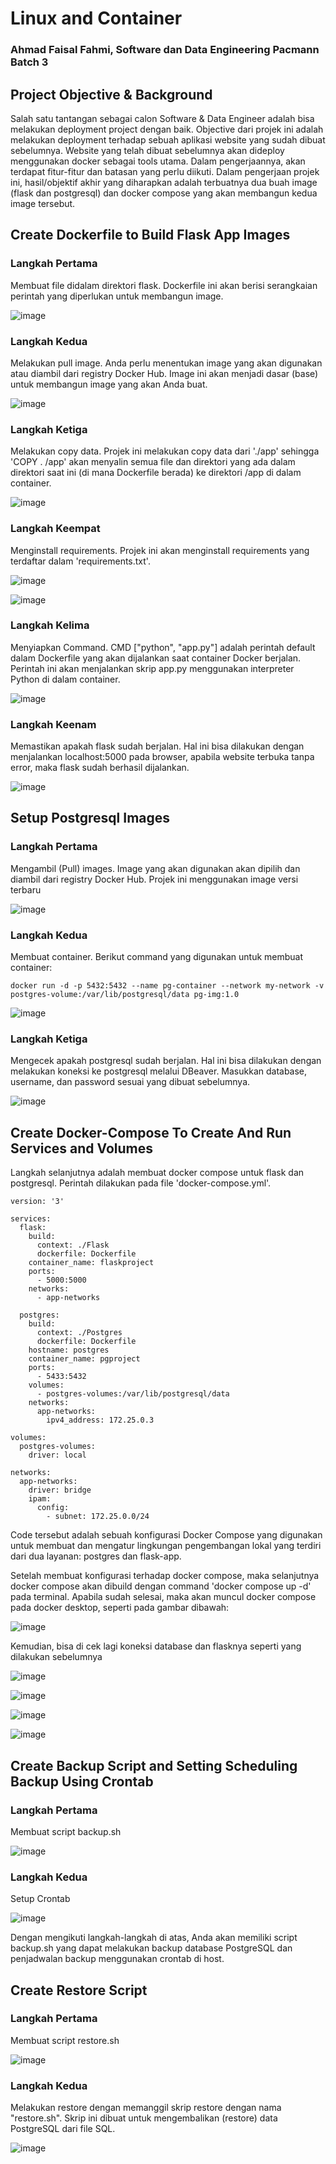 # **Linux and Container**

### **Ahmad Faisal Fahmi, Software dan Data Engineering Pacmann Batch 3**

## Project Objective & Background
Salah satu tantangan sebagai calon Software & Data Engineer adalah bisa melakukan deployment project dengan baik. Objective dari projek ini adalah melakukan deployment terhadap sebuah aplikasi website yang sudah dibuat sebelumnya. Website yang telah dibuat sebelumnya akan dideploy menggunakan docker sebagai tools utama. Dalam pengerjaannya, akan terdapat fitur-fitur dan batasan yang perlu diikuti. Dalam pengerjaan projek ini, hasil/objektif akhir yang diharapkan adalah terbuatnya dua buah image (flask dan postgresql) dan docker compose yang akan membangun kedua image tersebut.

##  Create Dockerfile to Build Flask App Images
### Langkah Pertama
Membuat file didalam direktori flask. Dockerfile ini akan berisi serangkaian perintah yang diperlukan untuk membangun image.

![image](https://github.com/scofieId16/Linux-Container-Pacmann/blob/334035cd6623d1c431d7d233dca7e8a91dcc6eb9/pictures/docker.png)

### Langkah Kedua
Melakukan pull image. Anda perlu menentukan image yang akan digunakan atau diambil dari registry Docker Hub. Image ini akan menjadi dasar (base) untuk membangun image yang akan Anda buat.

![image](https://github.com/scofieId16/Linux-Container-Pacmann/blob/263ace3f2bd9518b06abe40519716acd46927cea/pictures/image.png)

### Langkah Ketiga
Melakukan copy data. Projek ini melakukan copy data dari './app' sehingga 'COPY . /app' akan menyalin semua file dan direktori yang ada dalam direktori saat ini (di mana Dockerfile berada) ke direktori /app di dalam container. 

![image](https://github.com/scofieId16/Linux-Container-Pacmann/blob/263ace3f2bd9518b06abe40519716acd46927cea/pictures/copy.png)

### Langkah Keempat
Menginstall requirements. Projek ini akan menginstall requirements yang terdaftar dalam 'requirements.txt'.

![image](https://github.com/scofieId16/Linux-Container-Pacmann/blob/263ace3f2bd9518b06abe40519716acd46927cea/pictures/req1.png)

![image](https://github.com/scofieId16/Linux-Container-Pacmann/blob/263ace3f2bd9518b06abe40519716acd46927cea/pictures/req2.png)

### Langkah Kelima
Menyiapkan Command. CMD ["python", "app.py"] adalah perintah default dalam Dockerfile yang akan dijalankan saat container Docker berjalan. Perintah ini akan menjalankan skrip app.py menggunakan interpreter Python di dalam container.

![image](https://github.com/scofieId16/Linux-Container-Pacmann/blob/263ace3f2bd9518b06abe40519716acd46927cea/pictures/command.png)

### Langkah Keenam
Memastikan apakah flask sudah berjalan. Hal ini bisa dilakukan dengan menjalankan localhost:5000 pada browser, apabila website terbuka tanpa error, maka flask sudah berhasil dijalankan.

![image](https://github.com/scofieId16/Linux-Container-Pacmann/blob/263ace3f2bd9518b06abe40519716acd46927cea/pictures/web1.png)

## Setup Postgresql Images
### Langkah Pertama
Mengambil (Pull) images. Image yang akan digunakan akan dipilih dan diambil dari registry Docker Hub. Projek ini menggunakan image versi terbaru

![image](https://github.com/scofieId16/Linux-Container-Pacmann/blob/747daf95e664d157a09096cb9d902467a3c1a4c5/pictures/image%20pg.png)

### Langkah Kedua
Membuat container. Berikut command yang digunakan untuk membuat container:
```
docker run -d -p 5432:5432 --name pg-container --network my-network -v postgres-volume:/var/lib/postgresql/data pg-img:1.0
```

![image](https://github.com/scofieId16/Linux-Container-Pacmann/blob/5c12f447119c39022d8ba7d38d563c8560fdcc3b/pictures/dockercontainer.png)

### Langkah Ketiga
Mengecek apakah postgresql sudah berjalan. Hal ini bisa dilakukan dengan melakukan koneksi ke postgresql melalui DBeaver. Masukkan database, username, dan password sesuai yang dibuat sebelumnya. 

![image](https://github.com/scofieId16/Linux-Container-Pacmann/blob/5c12f447119c39022d8ba7d38d563c8560fdcc3b/pictures/dbeaver1.png)

## Create Docker-Compose To Create And Run Services and Volumes
Langkah selanjutnya adalah membuat docker compose untuk flask dan postgresql. Perintah dilakukan pada file 'docker-compose.yml'.
```
version: '3'

services:
  flask:
    build:
      context: ./Flask
      dockerfile: Dockerfile
    container_name: flaskproject
    ports:
      - 5000:5000
    networks:
      - app-networks

  postgres:
    build:
      context: ./Postgres
      dockerfile: Dockerfile
    hostname: postgres
    container_name: pgproject
    ports:
      - 5433:5432
    volumes:
      - postgres-volumes:/var/lib/postgresql/data
    networks:
      app-networks:
        ipv4_address: 172.25.0.3

volumes:
  postgres-volumes:
    driver: local

networks:
  app-networks:
    driver: bridge
    ipam:
      config:
        - subnet: 172.25.0.0/24
```
Code tersebut adalah sebuah konfigurasi Docker Compose yang digunakan untuk membuat dan mengatur lingkungan pengembangan lokal yang terdiri dari dua layanan: postgres dan flask-app.

Setelah membuat konfigurasi terhadap docker compose, maka selanjutnya docker compose akan dibuild dengan command 'docker compose up -d' pada terminal. Apabila sudah selesai, maka akan muncul docker compose pada docker desktop, seperti pada gambar dibawah:

![image](https://github.com/scofieId16/Linux-Container-Pacmann/blob/5c12f447119c39022d8ba7d38d563c8560fdcc3b/pictures/dockercompose.png)

Kemudian, bisa di cek lagi koneksi database dan flasknya seperti yang dilakukan sebelumnya

![image](https://github.com/scofieId16/Linux-Container-Pacmann/blob/5c12f447119c39022d8ba7d38d563c8560fdcc3b/pictures/web1.png)

![image](https://github.com/scofieId16/Linux-Container-Pacmann/blob/5c12f447119c39022d8ba7d38d563c8560fdcc3b/pictures/web2.png)

![image](https://github.com/scofieId16/Linux-Container-Pacmann/blob/5c12f447119c39022d8ba7d38d563c8560fdcc3b/pictures/dbeaver1.png)

![image](https://github.com/scofieId16/Linux-Container-Pacmann/blob/5c12f447119c39022d8ba7d38d563c8560fdcc3b/pictures/dbeaver2.png)

## Create Backup Script and Setting Scheduling Backup Using Crontab
### Langkah Pertama
Membuat script backup.sh

![image](https://github.com/scofieId16/Linux-Container-Pacmann/blob/90daf6886f8f7577892aaa5b91679ddcc8cdf205/pictures/backup.png)

### Langkah Kedua
Setup Crontab

![image](https://github.com/scofieId16/Linux-Container-Pacmann/blob/90daf6886f8f7577892aaa5b91679ddcc8cdf205/pictures/crontab.png)

Dengan mengikuti langkah-langkah di atas, Anda akan memiliki script backup.sh yang dapat melakukan backup database PostgreSQL dan penjadwalan backup menggunakan crontab di host.

## Create Restore Script
### Langkah Pertama
Membuat script restore.sh

![image](https://github.com/scofieId16/Linux-Container-Pacmann/blob/90daf6886f8f7577892aaa5b91679ddcc8cdf205/pictures/restore.png)

### Langkah Kedua
Melakukan restore dengan memanggil skrip restore dengan nama "restore.sh". Skrip ini dibuat untuk mengembalikan (restore) data PostgreSQL dari file SQL.

![image](https://github.com/scofieId16/Linux-Container-Pacmann/blob/45fb2c27a6784c6b3906c8e71740577eefd8f800/pictures/restore2.png)
